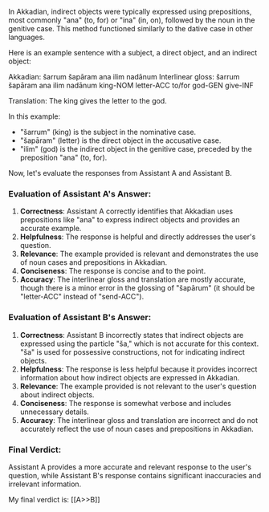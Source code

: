 
In Akkadian, indirect objects were typically expressed using prepositions, most commonly "ana" (to, for) or "ina" (in, on), followed by the noun in the genitive case. This method functioned similarly to the dative case in other languages.

Here is an example sentence with a subject, a direct object, and an indirect object:

Akkadian: šarrum šapāram ana ilim nadānum
Interlinear gloss:
šarrum      šapāram      ana      ilim      nadānum
king-NOM   letter-ACC   to/for   god-GEN   give-INF

Translation: The king gives the letter to the god.

In this example:
- "šarrum" (king) is the subject in the nominative case.
- "šapāram" (letter) is the direct object in the accusative case.
- "ilim" (god) is the indirect object in the genitive case, preceded by the preposition "ana" (to, for).

Now, let's evaluate the responses from Assistant A and Assistant B.

### Evaluation of Assistant A's Answer:
1. **Correctness**: Assistant A correctly identifies that Akkadian uses prepositions like "ana" to express indirect objects and provides an accurate example.
2. **Helpfulness**: The response is helpful and directly addresses the user's question.
3. **Relevance**: The example provided is relevant and demonstrates the use of noun cases and prepositions in Akkadian.
4. **Conciseness**: The response is concise and to the point.
5. **Accuracy**: The interlinear gloss and translation are mostly accurate, though there is a minor error in the glossing of "šapārum" (it should be "letter-ACC" instead of "send-ACC").

### Evaluation of Assistant B's Answer:
1. **Correctness**: Assistant B incorrectly states that indirect objects are expressed using the particle "ša," which is not accurate for this context. "ša" is used for possessive constructions, not for indicating indirect objects.
2. **Helpfulness**: The response is less helpful because it provides incorrect information about how indirect objects are expressed in Akkadian.
3. **Relevance**: The example provided is not relevant to the user's question about indirect objects.
4. **Conciseness**: The response is somewhat verbose and includes unnecessary details.
5. **Accuracy**: The interlinear gloss and translation are incorrect and do not accurately reflect the use of noun cases and prepositions in Akkadian.

### Final Verdict:
Assistant A provides a more accurate and relevant response to the user's question, while Assistant B's response contains significant inaccuracies and irrelevant information.

My final verdict is: [[A>>B]]